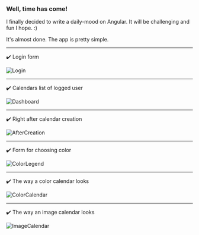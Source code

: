 ### Well, time has come! 

I finally decided to write a daily-mood on Angular. It will be challenging and fun I hope. :)

It's almost done. The app is pretty simple.

----------------------------------------------------------------------------------

:heavy_check_mark: Login form

![Login](https://raw.githubusercontent.com/nnekka/images/master/1.jpg?token=AF7AHSCXKSCMHOZX5UNIOWTAVFCKW)

----------------------------------------------------------------------------------
:heavy_check_mark: Calendars list of logged user

![Dashboard](https://raw.githubusercontent.com/nnekka/images/master/2.jpg?token=AF7AHSGGWKHO5QPWTOFCNN3AVFCNO)

----------------------------------------------------------------------------------

:heavy_check_mark: Right after calendar creation

![AfterCreation](https://raw.githubusercontent.com/nnekka/images/master/4.jpg?token=AF7AHSFFTYNBF6OZ3DPTDGLAVFCOY)

----------------------------------------------------------------------------------

:heavy_check_mark: Form for choosing color

![ColorLegend](https://raw.githubusercontent.com/nnekka/images/master/5.jpg?token=AF7AHSF4FQ2F4KWWHI5SIWDAVFCP6)

----------------------------------------------------------------------------------

:heavy_check_mark: The way a color calendar looks

![ColorCalendar](https://raw.githubusercontent.com/nnekka/images/master/6.jpg?token=AF7AHSCVRBRAPAXYY4GS3ADAVFCQ6)

----------------------------------------------------------------------------------

:heavy_check_mark: The way an image calendar looks

![ImageCalendar](https://raw.githubusercontent.com/nnekka/images/master/7.jpg?token=AF7AHSALN6QWLJJ6OSSDMDDAVFCR2)



